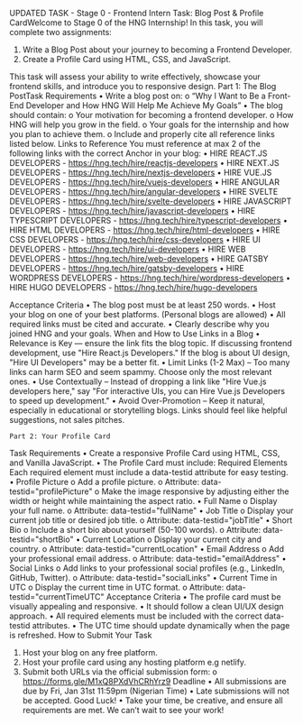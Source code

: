 UPDATED TASK - Stage 0 - Frontend Intern Task: Blog Post & Profile CardWelcome to Stage 0 of the HNG Internship!  In this task, you will complete two assignments:
1.	Write a Blog Post about your journey to becoming a Frontend Developer.
2.	Create a Profile Card using HTML, CSS, and JavaScript.

This task will assess your ability to write effectively, showcase your frontend skills, and introduce you to responsive design.  Part 1: The Blog PostTask Requirements
•	Write a blog post on:
o	“Why I Want to Be a Front-End Developer and How HNG Will Help Me Achieve My Goals”
•	The blog should contain:
o	Your motivation for becoming a frontend developer.
o	How HNG will help you grow in the field.
o	Your goals for the internship and how you plan to achieve them.
o	Include and properly cite all reference links listed below.
Links to Reference
You must reference at max 2 of the following links with the correct Anchor in your blog:
•	HIRE REACT.JS DEVELOPERS - https://hng.tech/hire/reactjs-developers
•	HIRE NEXT.JS DEVELOPERS - https://hng.tech/hire/nextjs-developers
•	HIRE VUE.JS DEVELOPERS - https://hng.tech/hire/vuejs-developers
•	HIRE ANGULAR DEVELOPERS - https://hng.tech/hire/angular-developers
•	HIRE SVELTE DEVELOPERS - https://hng.tech/hire/svelte-developers
•	HIRE JAVASCRIPT DEVELOPERS - https://hng.tech/hire/javascript-developers
•	HIRE TYPESCRIPT DEVELOPERS - https://hng.tech/hire/typescript-developers
•	HIRE HTML DEVELOPERS - https://hng.tech/hire/html-developers
•	HIRE CSS DEVELOPERS - https://hng.tech/hire/css-developers
•	HIRE UI DEVELOPERS - https://hng.tech/hire/ui-developers
•	HIRE WEB DEVELOPERS - https://hng.tech/hire/web-developers
•	HIRE GATSBY DEVELOPERS - https://hng.tech/hire/gatsby-developers
•	HIRE WORDPRESS DEVELOPERS - https://hng.tech/hire/wordpress-developers
•	HIRE HUGO DEVELOPERS - https://hng.tech/hire/hugo-developers

Acceptance Criteria
•	The blog post must be at least 250 words.
•	Host your blog on one of your best platforms. (Personal blogs are allowed)
•	All required links must be cited and accurate.
•	Clearly describe why you joined HNG and your goals.
When and How to Use Links in a Blog
•	Relevance is Key — ensure the link fits the blog topic. If discussing frontend development, use "Hire React.js Developers." If the blog is about UI design, "Hire UI Developers" may be a better fit.
•	Limit Links (1-2 Max) – Too many links can harm SEO and seem spammy. Choose only the most relevant ones.
•	Use Contextually – Instead of dropping a link like "Hire Vue.js developers here," say "For interactive UIs, you can Hire Vue.js Developers to speed up development."
•	Avoid Over-Promotion – Keep it natural, especially in educational or storytelling blogs. Links should feel like helpful suggestions, not sales pitches.

 	Part 2: Your Profile Card
Task Requirements
•	Create a responsive Profile Card using HTML, CSS, and Vanilla JavaScript.
•	The Profile Card must include:
Required Elements
Each required element must include a data-testid attribute for easy testing.
•	Profile Picture
o	Add a profile picture.
o	Attribute: data-testid="profilePicture"
o	Make the image responsive by adjusting either the width or height while maintaining the aspect ratio.
•	Full Name
o	Display your full name.
o	Attribute: data-testid="fullName"
•	Job Title
o	Display your current job title or desired job title.
o	Attribute: data-testid="jobTitle"
•	Short Bio
o	Include a short bio about yourself (50-100 words).
o	Attribute: data-testid="shortBio"
•	Current Location
o	Display your current city and country.
o	Attribute: data-testid="currentLocation"
•	Email Address
o	Add your professional email address.
o	Attribute: data-testid="emailAddress"
•	Social Links
o	Add links to your professional social profiles (e.g., LinkedIn, GitHub, Twitter).
o	Attribute: data-testid="socialLinks"
•	Current Time in UTC
o	Display the current time in UTC format.
o	Attribute: data-testid="currentTimeUTC"
Acceptance Criteria
•	The profile card must be visually appealing and responsive.
•	It should follow a clean UI/UX design approach.
•	All required elements must be included with the correct data-testid attributes.
•	The UTC time should update dynamically when the page is refreshed.
  How to Submit Your Task
1.	Host your blog on any free platform.
2.	Host your profile card using any hosting platform e.g netlify.
3.	Submit both URLs via the official submission form:
o	https://forms.gle/M1xQ8PXdVhCRhYrz9
  Deadline
•	All submissions are due by Fri, Jan 31st 11:59pm (Nigerian Time)
•	Late submissions will not be accepted.
  Good Luck!
•	Take your time, be creative, and ensure all requirements are met. We can’t wait to see your work!

